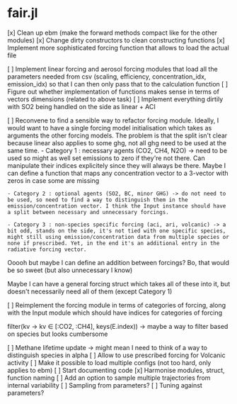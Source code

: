 # fair.jl


[x] Clean up ebm (make the forward methods compact like for the other modules)
[x] Change dirty constructors to clean constructing functions
[x] Implement more sophisticated forcing function that allows to load the actual file

[ ] Implement linear forcing and aerosol forcing modules that load all the parameters needed from csv (scaling, efficiency, concentration_idx, emission_idx) so that I can then only pass that to the calculation function
[ ] Figure out whether implementation of functions makes sense in terms of vectors dimensions (related to above task)
[ ] Implement everything dirtily with SO2 being handled on the side as linear + ACI


[ ] Reconvene to find a sensible way to refactor forcing module. Ideally, I would want to have a single forcing model initialisation which takes as arguments the other forcing models. The problem is that the split isn't clear because linear also applies to some ghg, not all ghg need to be used at the same time.
    - Category 1 : necessary agents (CO2, CH4, N2O) -> need to be used so might as well set emissions to zero if they're not there. Can manipulate their indices explicitely since they will always be there. Maybe I can define a function that maps any concentration vector to a 3-vector with zeros in case some are missing

    - Category 2 : optional agents (SO2, BC, minor GHG) -> do not need to be used, so need to find a way to distinguish them in the emission/concentration vector. I think the Input instance should have a split between necessary and unnecessary forcings.

    - Category 3 : non-species specific forcing (aci, ari, volcanic) -> a bit odd, stands on the side, it's not tied with one specific species, might still using emission/concentration data from multiple species or none if prescribed. Yet, in the end it's an additional entry in the radiative forcing vector.

Ooooh but maybe I can define an addition between forcings? Bo, that would be so sweet (but also unnecessary I know)

Maybe I can have a general forcing struct which takes all of these into it, but doesn't necessarily need all of them (except Category 1)

[ ] Reimplement the forcing module in terms of categories of forcing, along with the Input module which should have indices for categories of forcing

filter(kv -> kv ∈ [:CO2, :CH4], keys(E.index)) -> maybe a way to filter based on species but looks cumbersome


[ ] Methane lifetime update -> might mean I need to think of a way to distinguish species in alpha
[ ] Allow to use prescribed forcing for Volcanic activity
[ ] Make it possible to load multiple configs (not too hard, only applies to ebm)
[ ] Start documenting code
[x] Harmonise modules, struct, function naming
[ ] Add an option to sample multiple trajectories from internal variability
[ ] Sampling from parameters?
[ ] Tuning against parameters?